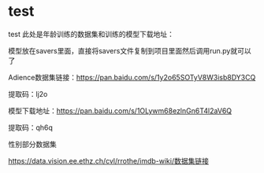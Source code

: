 # test
test
此处是年龄训练的数据集和训练的模型下载地址：

模型放在savers里面，直接将savers文件复制到项目里面然后调用run.py就可以了



Adience数据集链接：https://pan.baidu.com/s/1y2o65SOTyV8W3isb8DY3CQ

提取码：lj2o

模型下载地址：https://pan.baidu.com/s/1OLywm68ezlnGn6T4l2aV6Q

提取码：qh6q



性别部分数据集

https://data.vision.ee.ethz.ch/cvl/rrothe/imdb-wiki/数据集链接
